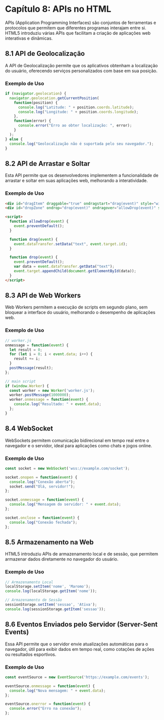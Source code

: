 
# Capítulo 8: APIs no HTML

APIs (Application Programming Interfaces) são conjuntos de ferramentas e protocolos que permitem que diferentes programas interajam entre si. HTML5 introduziu várias APIs que facilitam a criação de aplicações web interativas e dinâmicas.

## 8.1 API de Geolocalização

A API de Geolocalização permite que os aplicativos obtenham a localização do usuário, oferecendo serviços personalizados com base em sua posição.

### Exemplo de Uso

```javascript
if (navigator.geolocation) {
  navigator.geolocation.getCurrentPosition(
    function(position) {
      console.log("Latitude: " + position.coords.latitude);
      console.log("Longitude: " + position.coords.longitude);
    },
    function(error) {
      console.error("Erro ao obter localização: ", error);
    }
  );
} else {
  console.log("Geolocalização não é suportada pelo seu navegador.");
}
```

## 8.2 API de Arrastar e Soltar

Esta API permite que os desenvolvedores implementem a funcionalidade de arrastar e soltar em suas aplicações web, melhorando a interatividade.

### Exemplo de Uso

```html
<div id="dragItem" draggable="true" ondragstart="drag(event)" style="width:100px;height:100px;background:red;"></div>
<div id="dropZone" ondrop="drop(event)" ondragover="allowDrop(event)" style="width:200px;height:200px;border:1px solid black;"></div>

<script>
  function allowDrop(event) {
    event.preventDefault();
  }

  function drag(event) {
    event.dataTransfer.setData("text", event.target.id);
  }

  function drop(event) {
    event.preventDefault();
    var data = event.dataTransfer.getData("text");
    event.target.appendChild(document.getElementById(data));
  }
</script>
```

## 8.3 API de Web Workers

Web Workers permitem a execução de scripts em segundo plano, sem bloquear a interface do usuário, melhorando o desempenho de aplicações web.

### Exemplo de Uso

```javascript
// worker.js
onmessage = function(event) {
  let result = 0;
  for (let i = 0; i < event.data; i++) {
    result += i;
  }
  postMessage(result);
};

// main script
if (window.Worker) {
  const worker = new Worker('worker.js');
  worker.postMessage(1000000);
  worker.onmessage = function(event) {
    console.log("Resultado: " + event.data);
  };
}
```

## 8.4 WebSocket

WebSockets permitem comunicação bidirecional em tempo real entre o navegador e o servidor, ideal para aplicações como chats e jogos online.

### Exemplo de Uso

```javascript
const socket = new WebSocket('wss://example.com/socket');

socket.onopen = function(event) {
  console.log("Conexão aberta");
  socket.send("Olá, servidor!");
};

socket.onmessage = function(event) {
  console.log("Mensagem do servidor: " + event.data);
};

socket.onclose = function(event) {
  console.log("Conexão fechada");
};
```

## 8.5 Armazenamento na Web

HTML5 introduziu APIs de armazenamento local e de sessão, que permitem armazenar dados diretamente no navegador do usuário.

### Exemplo de Uso

```javascript
// Armazenamento Local
localStorage.setItem('nome', 'Maromo');
console.log(localStorage.getItem('nome'));

// Armazenamento de Sessão
sessionStorage.setItem('sessao', 'Ativa');
console.log(sessionStorage.getItem('sessao'));
```

## 8.6 Eventos Enviados pelo Servidor (Server-Sent Events)

Essa API permite que o servidor envie atualizações automáticas para o navegador, útil para exibir dados em tempo real, como cotações de ações ou resultados esportivos.

### Exemplo de Uso

```javascript
const eventSource = new EventSource('https://example.com/events');

eventSource.onmessage = function(event) {
  console.log("Nova mensagem: " + event.data);
};

eventSource.onerror = function(event) {
  console.error("Erro na conexão");
};
```
